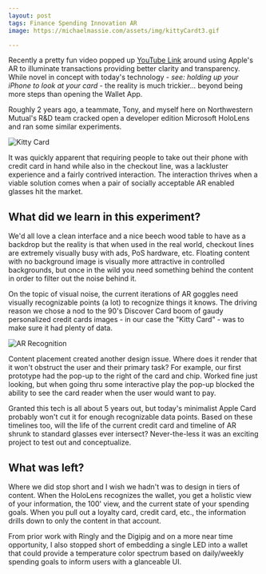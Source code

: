 ```yaml
---
layout: post
tags: Finance Spending Innovation AR
image: https://michaelmassie.com/assets/img/kittyCardt3.gif

---
```


Recently a pretty fun video popped up [YouTube Link](https://www.macrumors.com/2020/04/14/apple-card-ar-concept/) around using Apple's AR to illuminate transactions providing better clarity and transparency. While novel in concept with today's technology - _see: holding up your iPhone to look at your card_ - the reality is much trickier... beyond being more steps than opening the Wallet App.

Roughly 2 years ago, a teammate, Tony, and myself here on Northwestern Mutual's R&D team cracked open a developer edition Microsoft HoloLens and ran some similar experiments.

![Kitty Card](https://michaelmassie.com/assets/img/kittyCardt3.gif)

It was quickly apparent that requiring people to take out their phone with credit card in hand while also in the checkout line, was a lackluster experience and a fairly contrived interaction. The interaction thrives when a viable solution comes when a pair of socially acceptable AR enabled glasses hit the market. 

## What did we learn in this experiment? 

We'd all love a clean interface and a nice beech wood table to have as a backdrop but the reality is that when used in the real world, checkout lines are extremely visually busy with ads, PoS hardware, etc. Floating content with no background image is visually more attractive in controlled backgrounds, but once in the wild you need something behind the content in order to filter out the noise behind it.

On the topic of visual noise, the current iterations of AR goggles need visually recognizable points (a lot) to recognize things it knows. The driving reason we chose a nod to the 90's Discover Card boom of gaudy personalized credit cards images - in our case the "Kitty Card" - was to make sure it had plenty of data. 

![AR Recognition](https://michaelmassie.com/assets/img/kittycardrecognition.png)

Content placement created another design issue. Where does it render that it won't obstruct the user and their primary task? For example, our first prototype had the pop-up to the right of the card and chip. Worked fine just looking, but when going thru some interactive play the pop-up blocked the ability to see the card reader when the user would want to pay. 

Granted this tech is all about 5 years out, but today's minimalist Apple Card probably won't cut it for enough recognizable data points. Based on these timelines too, will the life of the current credit card and timeline of AR shrunk to standard glasses ever intersect? Never-the-less it was an exciting project to test out and conceptualize.

## What was left?

Where we did stop short and I wish we hadn't was to design in tiers of content. When the HoloLens recognizes the wallet, you get a holistic view of your information, the 100' view, and the current state of your spending goals. When you pull out a loyalty card, credit card, etc., the information drills down to only the content in that account.

From prior work with Ringly and the Digipig and on a more near time opportunity, I also stopped short of embedding a single LED into a wallet that could provide a temperature color spectrum based on daily/weekly spending goals to inform users with a glanceable UI.

